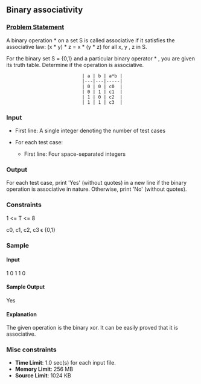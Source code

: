 ## Binary associativity

### [Problem Statement](https://www.hackerearth.com/practice/basic-programming/implementation/basics-of-implementation/practice-problems/algorithm/binary-associativity-fc8ca73f/)

A binary operation * on a set S is called associative if it satisfies the associative law: (x * y) * z = x * (y * z) for all x, y , z  in S.

For the binary set S = {0,1} and a particular binary operator * , you are given its truth table. Determine if the operation is associative.

                                | a | b | a*b |
                                |---|---|-----|
                                | 0 | 0 | c0  |
                                | 0 | 1 | c1  |
                                | 1 | 0 | c2  |
                                | 1 | 1 | c3  |

### Input

* First line: A single integer  denoting the number of test cases

* For each test case:

    * First line: Four space-separated integers 

### Output

For each test case, print 'Yes' (without quotes) in a new line if the binary operation is associative in nature. Otherwise, print 'No' (without quotes).

### Constraints

1 <= T <= 8

c0, c1, c2, c3 ϵ {0,1}

### Sample

#### Input

1
0 1 1 0

#### Sample Output

Yes

#### Explanation

The given operation is the binary xor. It can be easily proved that it is associative.

### Misc constraints

- **Time Limit**:	1.0 sec(s) for each input file.
- **Memory Limit**:	256 MB
- **Source Limit**:	1024 KB
